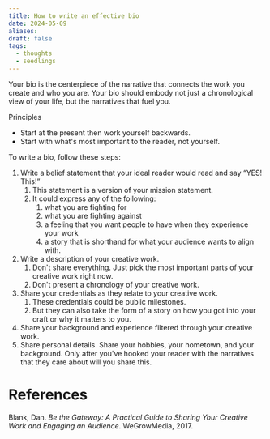 ```yaml
---
title: How to write an effective bio
date: 2024-05-09
aliases: 
draft: false
tags:
  - thoughts
  - seedlings
---
```

Your bio is the centerpiece of the narrative that connects the work you create and who you are. Your bio should embody not just a chronological view of your life, but the narratives that fuel you.

Principles
- Start at the present then work yourself backwards.
- Start with what's most important to the reader, not yourself.

To write a bio, follow these steps:

1. Write a belief statement that your ideal reader would read and say “YES! This!”
	1. This statement is a version of your mission statement.
	2. It could express any of the following:
		1. what you are fighting for
		2. what you are fighting against
		3. a feeling that you want people to have when they experience your work
		4. a story that is shorthand for what your audience wants to align with.
2. Write a description of your creative work.
	1. Don't share everything. Just pick the most important parts of your creative work right now.
	2. Don't present a chronology of your creative work.
3. Share your credentials as they relate to your creative work.
	1. These credentials could be public milestones.
	2. But they can also take the form of a story on how you got into your craft or why it matters to you.
4. Share your background and experience filtered through your creative work.
5. Share personal details. Share your hobbies, your hometown, and your background. Only after you've hooked your reader with the narratives that they care about will you share this.

# References

Blank, Dan. _Be the Gateway: A Practical Guide to Sharing Your Creative Work and Engaging an Audience_. WeGrowMedia, 2017.